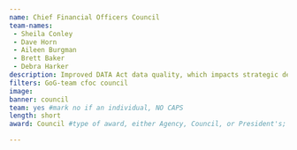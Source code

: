 ```yaml
---
name: Chief Financial Officers Council
team-names: 
 - Sheila Conley
 - Dave Horn
 - Aileen Burgman
 - Brett Baker
 - Debra Harker
description: Improved DATA Act data quality, which impacts strategic decisions, transparency, and services to citizens. These improvements enable agencies to leverage data as a strategic asset for accomplishing their missions and providing greater transparency to the public.
filters: GoG-team cfoc council
image:
banner: council
team: yes #mark no if an individual, NO CAPS 
length: short
award: Council #type of award, either Agency, Council, or President's; this is case sensitive so make sure to match the options listed exactly. This section generates the format of the card

---
```

